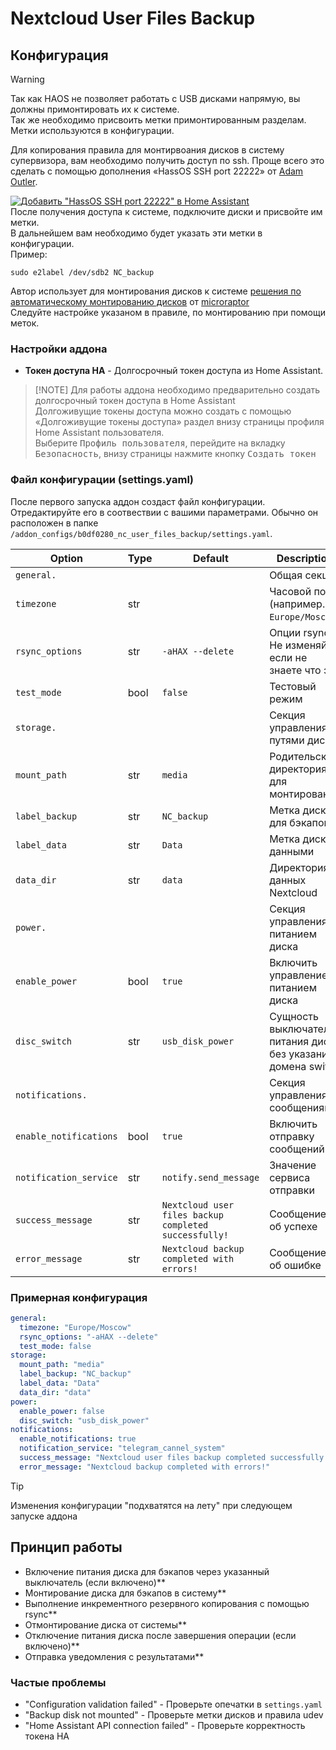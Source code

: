 # Nextcloud User Files Backup

## Конфигурация

> [!WARNING]
> Так как HAOS не позволяет работать с USB дисками напрямую,
> вы должны примонтировать их к системе.  
> Так же необходимо присвоить метки примонтированным разделам.
> Метки используются в конфигурации.

Для копирования правила для монтирвоания дисков в систему супервизора,
вам необходимо получить доступ по ssh.
Проще всего это сделать с помощью дополнения «HassOS SSH port 22222» от [Adam Outler](https://github.com/adamoutler).

[![Добавить "HassOS SSH port 22222" в Home Assistant](https://img.shields.io/badge/Добавить%20%22HassOS%20SSH%20port%2022222%22%20в-Home%20Assistant-blue?logo=home-assistant&logoColor=white&labelColor=41B3A3)](https://my.home-assistant.io/redirect/supervisor_add_addon_repository/?repository_url=https://github.com/adamoutler/HassOSConfigurator)  
После получения доступа к системе, подключите диски и присвойте им метки.  
В дальнейшем вам необходимо будет указать эти метки в конфигурации.  
Пример:

```console
sudo e2label /dev/sdb2 NC_backup
```

Автор использует для монтирования дисков к системе 
[решения по автоматическому монтированию дисков](https://gist.github.com/microraptor/be170ea642abeb937fc030175ae89c0c)
от [microraptor](https://gist.github.com/microraptor)  
Следуйте настройке указаном в правиле, по монтированию при помощи меток.

### Настройки аддона

- **Токен доступа HA** - Долгосрочный токен доступа из Home Assistant.

> [!NOTE] Для работы аддона необходимо предварительно создать
> долгосрочный токен доступа в Home Assistant  
> Долгоживущие токены доступа можно создать с помощью
> «Долгоживущие токены доступа» раздел внизу страницы профиля
> Home Assistant пользователя.  
> Выберите <kbd>Профиль пользователя</kbd>, перейдите на вкладку
> <kbd>Безопасность</kbd>, внизу страницы нажмите кнопку <kbd>Создать токен</kbd>

### Файл конфигурации (settings.yaml)

После первого запуска аддон создаст файл конфигурации.
Отредактируйте его в соотвествии с вашими параметрами.
Обычно он расположен в папке `/addon_configs/b0df0280_nc_user_files_backup/settings.yaml`.

| Option | Type | Default | Description |
|--------|------|---------|-------------|
| `general.` | | | Общая секция|
| `timezone` | str | | Часовой пояс (например., `Europe/Moscow`) |
| `rsync_options` | str | `-aHAX --delete` | Опции rsync Не изменяйте, если не знаете что это |
| `test_mode` | bool | `false` | Тестовый режим  |
| `storage.` | | | Секция управления путями диска|
| `mount_path` | str | `media` | Родительская директория для монтирования |
| `label_backup` | str | `NC_backup` | Метка диска для бэкапов |
| `label_data` | str | `Data` | Метка диска с данными |
| `data_dir` | str | `data` | Директория данных Nextcloud |
| `power.` | | | Секция управления питанием диска|
| `enable_power` | bool | `true` | Включить управление питанием диска |
| `disc_switch` | str | `usb_disk_power` | Сущность выключателя питания диска без указания домена switch |
| `notifications.` | | | Секция управления сообщениями|
| `enable_notifications` | bool | `true` | Включить отправку сообщений |
| `notification_service` | str | `notify.send_message` | Значение сервиса отправки |
| `success_message` | str | `Nextcloud user files backup completed successfully!` | Сообщение об успехе |
| `error_message` | str | `Nextcloud backup completed with errors!` | Сообщение об ошибке |

### Примерная конфигурация

```yaml
general:
  timezone: "Europe/Moscow"
  rsync_options: "-aHAX --delete" 
  test_mode: false
storage:
  mount_path: "media"
  label_backup: "NC_backup"
  label_data: "Data"
  data_dir: "data"
power:
  enable_power: false
  disc_switch: "usb_disk_power"
notifications:
  enable_notifications: true 
  notification_service: "telegram_cannel_system"
  success_message: "Nextcloud user files backup completed successfully!"
  error_message: "Nextcloud backup completed with errors!"
```

> [!TIP]
> Изменения конфигурации "подхватятся на лету" при следующем запуске аддона

## Принцип работы

- Включение питания диска для бэкапов через указанный выключатель (если включено)**
- Монтирование диска для бэкапов в систему**
- Выполнение инкрементного резервного копирования с помощью rsync**
- Отмонтирование диска от системы**
- Отключение питания диска после завершения операции (если включено)**
- Отправка уведомления с результатами**

### Частые проблемы

- "Configuration validation failed" - Проверьте опечатки в `settings.yaml`  
- "Backup disk not mounted" - Проверьте метки дисков и правила udev  
- "Home Assistant API connection failed" - Проверьте корректность токена HA
